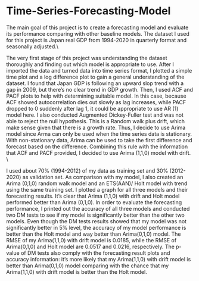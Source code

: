 # Time-Series-Forecasting-Model

The main goal of this project is to create a forecasting model and evaluate its performance comparing with other baseline models. The dataset I used for this project is Japan real GDP from 1994-2020 in quarterly format and seasonally adjusted.\

The very first stage of this project was understanding the dataset thoroughly and finding out which model is appropriate to use. After I imported the data and turned data into time series format, I plotted a simple time plot and a log difference plot to gain a general understanding of the dataset. I found that Japan GDP is following an upward slop trend with a gap in 2009, but there’s no clear trend in GDP growth. Then, I used ACF and PACF plots to help with determining suitable model. In this case, because ACF showed autocorrelation dies out slowly as lag increases, while PACF dropped to 0 suddenly after lag 1, it could be appropriate to use AR (1) model here. I also conducted Augmented Dickey-Fuller test and was not able to reject the null hypothesis. This is a Random walk plus drift, which make sense given that there is a growth rate. Thus, I decide to use Arima model since Arma can only be used when the time series data is stationary. With non-stationary data, Arima can be used to take the first difference and forecast based on the difference. Combining this rule with the information that ACF and PACF provided, I decided to use Arima (1,1,0) model with drift. \

I used about 70% (1994-2012) of my data as training set and 30% (2012-2020) as validation set. As comparison with my model, I also created an Arima (0,1,0) random walk model and an ETS(AAN)/ Holt model with trend using the same training set. I plotted a graph for all three models and their forecasting results. It’s clear that Arima (1,1,0) with drift and Holt model performed better than Arima (0,1,0). In order to evaluate the forecasting performance, I printed out the accuracy of all three models and conducted two DM tests to see if my model is significantly better than the other two models. Even though the DM tests results showed that my model was not significantly better in 5% level, the accuracy of my model performance is better than the Holt model and way better than Arima(0,1,0) model. The RMSE of my Arima(1,1,0) with drift model is 0.0185, while the RMSE of Arima(0,1,0) and Holt model are 0.0517 and 0.0216, respectively. The p-value of DM tests also comply with the forecasting result plots and accuracy information: it’s more likely that my Arima(1,1,0) with drift model is better than Arima(0,1,0) model comparing with the chance that my Arima(1,1,0) with drift model is better than the Holt model.
